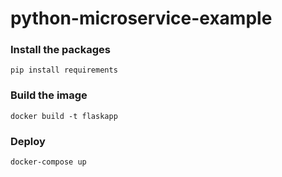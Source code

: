 # python-microservice-example

### Install the packages
`pip install requirements`
### Build the image
`docker build -t flaskapp`
### Deploy
`docker-compose up`
